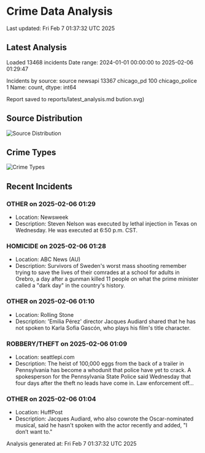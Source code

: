 # Crime Data Analysis
Last updated: Fri Feb  7 01:37:32 UTC 2025

## Latest Analysis

Loaded 13468 incidents
Date range: 2024-01-01 00:00:00 to 2025-02-06 01:29:47

Incidents by source:
source
newsapi           13367
chicago_pd          100
chicago_police        1
Name: count, dtype: int64

Report saved to reports/latest_analysis.md
bution.svg)

## Source Distribution
![Source Distribution](images/source_distribution.svg)

## Crime Types
![Crime Types](images/crime_types.svg)

## Recent Incidents

### OTHER on 2025-02-06 01:29
- Location: Newsweek
- Description: Steven Nelson was executed by lethal injection in Texas on Wednesday. He was executed at 6:50 p.m. CST.


### HOMICIDE on 2025-02-06 01:28
- Location: ABC News (AU)
- Description: Survivors of Sweden's worst mass shooting remember trying to save the lives of their comrades at a school for adults in Orebro, a day after a gunman killed 11 people on what the prime minister called a "dark day" in the country's history.


### OTHER on 2025-02-06 01:10
- Location: Rolling Stone
- Description: 'Emilia Pérez' director Jacques Audiard shared that he has not spoken to Karla Sofia Gascón, who plays his film's title character.


### ROBBERY/THEFT on 2025-02-06 01:09
- Location: seattlepi.com
- Description: The heist of 100,000 eggs from the back of a trailer in Pennsylvania has become a whodunit that police have yet to crack. A spokesperson for the Pennsylvania State Police said Wednesday that four days after the theft no leads have come in. Law enforcement off…


### OTHER on 2025-02-06 01:04
- Location: HuffPost
- Description: Jacques Audiard, who also cowrote the Oscar-nominated musical, said he hasn't spoken with the actor recently and added, "I don’t want to."

Analysis generated at: Fri Feb  7 01:37:32 UTC 2025
